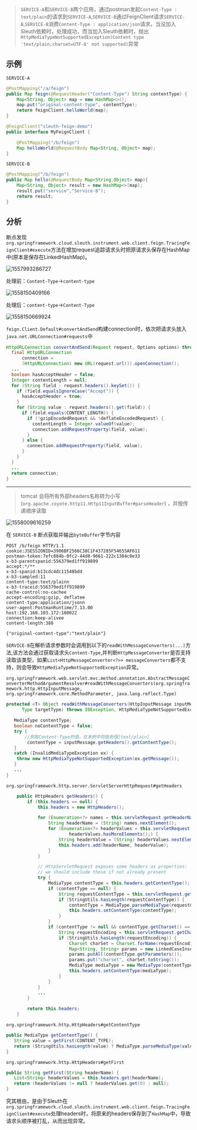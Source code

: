> `SERVICE-A`和`SERVICE-B`两个应用，通过postman发起`Content-Type : text/plain`的请求到`SERVICE-A`,`SERVICE-B`通过FeignClient请求`SERVICE-B`,`SERVICE-B`消费`Content-Type : application/json`请求，当没加入Sleuth依赖时，处理成功，而当加入Sleuth依赖时，抛出`HttpMediaTypeNotSupportedException(Content type 'text/plain;charset=UTF-8' not supported)`异常

## 示例

`SERVICE-A`

```java
@PostMapping("/a/feign")
public Map feign(@RequestHeader("Content-Type") String contentType) {
    Map<String, Object> map = new HashMap<>();
    map.put("original-content-type", contentType);
    return feignClient.helloWorld(map);
}
```

```java
@FeignClient("sleuth-feign-demo")
public interface MyFeignClient {

    @PostMapping("/b/feign")
    Map helloWorld(@RequestBody Map<String, Object> map);
}
```

`SERVICE-B`

```java
@PostMapping("/b/feign")
public Map hello(@RequestBody Map<String,Object> map){
    Map<String, Object> result = new HashMap<>(map);
    result.put("service","Service-B");
    return result;
}
```

## 分析

断点发现`org.springframework.cloud.sleuth.instrument.web.client.feign.TracingFeignClient#execute`方法在增加request追踪请求头时把原请求头保存在HashMap中(原本是保存在LinkedHashMap)。

![1557993286727](assets/1557993286727.png)

处理前：`Content-Type`->`content-type`

![1558150409166](assets/1558150409166.png)



处理后：`content-type`->`Content-Type`

![1558150669924](assets/1558150669924-1558593992290.png)



`feign.Client.Default#convertAndSend`构建connection时，依次把请求头放入`java.net.URLConnection#requests`中

```java
HttpURLConnection convertAndSend(Request request, Options options) throws IOException {
  final HttpURLConnection
      connection =
      (HttpURLConnection) new URL(request.url()).openConnection();
  ...
  boolean hasAcceptHeader = false;
  Integer contentLength = null;
  for (String field : request.headers().keySet()) {
    if (field.equalsIgnoreCase("Accept")) {
      hasAcceptHeader = true;
    }
    for (String value : request.headers().get(field)) {
      if (field.equals(CONTENT_LENGTH)) {
        if (!gzipEncodedRequest && !deflateEncodedRequest) {
          contentLength = Integer.valueOf(value);
          connection.addRequestProperty(field, value);
        }
      } else {
        connection.addRequestProperty(field, value);
      }
    }
  }
  ...
  return connection;
}
```



---

> tomcat 会将所有外部headers名称转为小写 (`org.apache.coyote.http11.Http11InputBuffer#parseHeader`) ，并按传递顺序读取

![1558009616259](assets/1558009616259.png)



在 `SERVICE-B`  断点获取并输出`byteBuffer`字节内容

```
POST /b/feign HTTP/1.1
cookie:JSESSIONID=3906BF2566C38C1F437285F54655AF611
postman-token:7efc884b-0fc2-44d8-9661-222c1304c0e33
x-b3-parentspanid:556379ed1ff919899
accept:*/**
x-b3-spanid:b13cdc4dc11548bdd
x-b3-sampled:11
content-type:text/plainn
x-b3-traceid:556379ed1ff919899
cache-control:no-cachee
accept-encoding:gzip, deflatee
content-type:application/jsonn
user-agent:PostmanRuntime/7.13.00
host:192.168.103.172:180022
connection:keep-alivee
content-length:388

{"original-content-type":"text/plain"} 
```



`SERVICE-B`在解析请求参数时会调用到以下的`readWithMessageConverters(...)`方法,该方法会通过获取请求头`Content-Type`,并判断`HttpMessageConverter`是否支持读取该类型，如果`List<HttpMessageConverter<?>> messageConverters`都不支持，则会导致`HttpMediaTypeNotSupportedException`异常。

`org.springframework.web.servlet.mvc.method.annotation.AbstractMessageConverterMethodArgumentResolver#readWithMessageConverters(org.springframework.http.HttpInputMessage, org.springframework.core.MethodParameter, java.lang.reflect.Type)`

```java
protected <T> Object readWithMessageConverters(HttpInputMessage inputMessage, MethodParameter parameter,
      Type targetType) throws IOException, HttpMediaTypeNotSupportedException, HttpMessageNotReadableException {

   MediaType contentType;
   boolean noContentType = false;
   try {
       //获取Content-Type的值，在本例中将取到值[text/plain]
		contentType = inputMessage.getHeaders().getContentType();
   }
   catch (InvalidMediaTypeException ex) {
   	throw new HttpMediaTypeNotSupportedException(ex.getMessage());
   }
   ...
}
```



`org.springframework.http.server.ServletServerHttpRequest#getHeaders`

```java
	public HttpHeaders getHeaders() {
		if (this.headers == null) {
			this.headers = new HttpHeaders();

			for (Enumeration<?> names = this.servletRequest.getHeaderNames(); names.hasMoreElements();) {
				String headerName = (String) names.nextElement();
				for (Enumeration<?> headerValues = this.servletRequest.getHeaders(headerName);
						headerValues.hasMoreElements();) {
					String headerValue = (String) headerValues.nextElement();
					this.headers.add(headerName, headerValue);
				}
			}

			// HttpServletRequest exposes some headers as properties:
			// we should include those if not already present
			try {
				MediaType contentType = this.headers.getContentType();
				if (contentType == null) {
					String requestContentType = this.servletRequest.getContentType();
					if (StringUtils.hasLength(requestContentType)) {
						contentType = MediaType.parseMediaType(requestContentType);
						this.headers.setContentType(contentType);
					}
				}
				if (contentType != null && contentType.getCharset() == null) {
					String requestEncoding = this.servletRequest.getCharacterEncoding();
					if (StringUtils.hasLength(requestEncoding)) {
						Charset charSet = Charset.forName(requestEncoding);
						Map<String, String> params = new LinkedCaseInsensitiveMap<>();
						params.putAll(contentType.getParameters());
						params.put("charset", charSet.toString());
						MediaType mediaType = new MediaType(contentType.getType(), contentType.getSubtype(), params);
						this.headers.setContentType(mediaType);
					}
				}
			}
			...
		}

		return this.headers;
	}
```

`org.springframework.http.HttpHeaders#getContentType`

```java
public MediaType getContentType() {
   String value = getFirst(CONTENT_TYPE);
   return (StringUtils.hasLength(value) ? MediaType.parseMediaType(value) : null);
}
```

`org.springframework.http.HttpHeaders#getFirst`

```java
public String getFirst(String headerName) {
   List<String> headerValues = this.headers.get(headerName);
   return (headerValues != null ? headerValues.get(0) : null);
}
```



究其根由，是由于Sleuth在`org.springframework.cloud.sleuth.instrument.web.client.feign.TracingFeignClient#execute`处理headers时，将原来的headers保存到了`HashMap`中，导致请求头顺序被打乱，从而出现异常。
